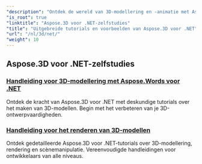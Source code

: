 ```yaml
---
"description": "Ontdek de wereld van 3D-modellering en -animatie met Aspose.3D voor .NET-tutorials. Til uw projecten moeiteloos naar een hoger niveau – van rendering tot lineaire extrusie."
"is_root": true
"linktitle": "Aspose.3D voor .NET-zelfstudies"
"title": "Uitgebreide tutorials en voorbeelden van Aspose.3D voor .NET"
"url": "/nl/3d/net/"
"weight": 10
---
```


## Aspose.3D voor .NET-zelfstudies
### [Handleiding voor 3D-modellering met Aspose.Words voor .NET](./guide-to-3d-modeling/)
Ontdek de kracht van Aspose.3D voor .NET met deskundige tutorials over het maken van 3D-modellen. Begin met het verbeteren van je 3D-ontwerpvaardigheden.
### [Handleiding voor het renderen van 3D-modellen](./guide-to-rendering/)
Ontdek gedetailleerde Aspose.3D voor .NET-tutorials over 3D-modellering, rendering en scènemanipulatie. Vereenvoudigde handleidingen voor ontwikkelaars van alle niveaus.
